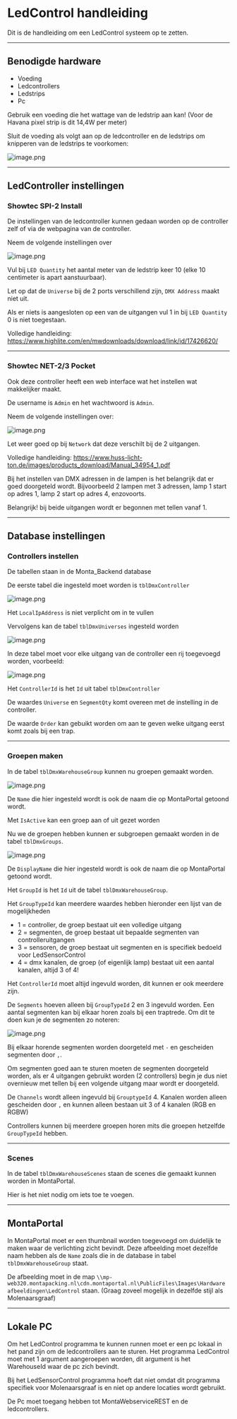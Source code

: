 # LedControl handleiding

Dit is de handleiding om een LedControl systeem op te zetten.

---

## Benodigde hardware

- Voeding
- Ledcontrollers
- Ledstrips
- Pc

Gebruik een voeding die het wattage van de ledstrip aan kan! (Voor de Havana pixel strip is dit 14,4W per meter)

Sluit de voeding als volgt aan op de ledcontroller en de ledstrips om knipperen van de ledstrips te voorkomen:

![image.png](../../../Attachments/image-f0b1b5ed-0d04-49a6-bcfe-afb290c6c861.png)

---

## LedController instellingen

### Showtec SPI-2 Install
De instellingen van de ledcontroller kunnen gedaan worden op de controller zelf of via de webpagina van de controller.

Neem de volgende instellingen over

![image.png](../../../Attachments/image-d1052661-cc4a-4777-ae37-631054967c90.png)

Vul bij `LED Quantity` het aantal meter van de ledstrip keer 10 (elke 10 centimeter is apart aanstuurbaar).

Let op dat de `Universe` bij de 2 ports verschillend zijn, `DMX Address` maakt niet uit.

Als er niets is aangesloten op een van de uitgangen vul 1 in bij `LED Quantity` 0 is niet toegestaan.

Volledige handleiding: https://www.highlite.com/en/mwdownloads/download/link/id/17426620/


---
### Showtec NET-2/3 Pocket
Ook deze controller heeft een web interface wat het instellen wat makkelijker maakt.

De username is `Admin` en het wachtwoord is `Admin`.

Neem de volgende instellingen over:

![image.png](../../../Attachments/image-01b0b137-c409-41dc-971d-abbaf5a48d66.png)

Let weer goed op bij `Network` dat deze verschilt bij de 2 uitgangen.

Volledige handleiding: https://www.huss-licht-ton.de/images/products_download/Manual_34954_1.pdf

Bij het instellen van DMX adressen in de lampen is het belangrijk dat er goed doorgeteld wordt. Bijvoorbeeld 2 lampen met 3 adressen, lamp 1 start op adres 1, lamp 2 start op adres 4, enzovoorts.

Belangrijk! bij beide uitgangen wordt er begonnen met tellen vanaf 1.

---

## Database instellingen
### Controllers instellen
De tabellen staan in de Monta_Backend database

De eerste tabel die ingesteld moet worden is `tblDmxController`

![image.png](../../../Attachments/image-c7803b35-6899-455b-ba52-6262ce2f8e8c.png)

Het `LocalIpAddress` is niet verplicht om in te vullen

Vervolgens kan de tabel `tblDmxUniverses` ingesteld worden

![image.png](../../../Attachments/image-78378e08-71ea-4107-8771-0df54e4898af.png)

In deze tabel moet voor elke uitgang van de controller een rij toegevoegd worden, voorbeeld:

![image.png](../../../Attachments/image-a145d0d3-e7f3-4472-93e1-62c8d1ab2f46.png)

Het `ControllerId` is het `Id` uit tabel `tblDmxController`

De waardes `Universe` en `SegmentQty` komt overeen met de instelling in de controller.

De waarde `Order` kan gebuikt worden om aan te geven welke uitgang eerst komt zoals bij een trap.

---

### Groepen maken
In de tabel `tblDmxWarehouseGroup` kunnen nu groepen gemaakt worden.

![image.png](../../../Attachments/image-e9238e77-d65a-42d0-a290-41cc3fb94068.png)

De `Name` die hier ingesteld wordt is ook de naam die op MontaPortal getoond wordt.

Met `IsActive` kan een groep aan of uit gezet worden

Nu we de groepen hebben kunnen er subgroepen gemaakt worden in de tabel `tblDmxGroups`.

![image.png](../../../Attachments/image-971e7503-fc59-42c8-87ae-61070cfb797f.png)

De `DisplayName` die hier ingesteld wordt is ook de naam die op MontaPortal getoond wordt.

Het `GroupId` is het `Id` uit de tabel `tblDmxWarehouseGroup`.

Het `GroupTypeId` kan meerdere waardes hebben hieronder een lijst van de mogelijkheden
- 1 = controller, de groep bestaat uit een volledige uitgang
- 2 = segmenten, de groep bestaat uit bepaalde segmenten van controlleruitgangen
- 3 = sensoren, de groep bestaat uit segmenten en is specifiek bedoeld voor LedSensorControl
- 4 = dmx kanalen, de groep (of eigenlijk lamp) bestaat uit een aantal kanalen, altijd 3 of 4!

Het `ControllerId` moet altijd ingevuld worden, dit kunnen er ook meerdere zijn.

De `Segments` hoeven alleen bij `GroupTypeId` 2 en 3 ingevuld worden. Een aantal segmenten kan bij elkaar horen zoals bij een traptrede. Om dit te doen kun je de segmenten zo noteren:

![image.png](../../../Attachments/image-c63b1c88-7e53-446f-a8f3-ba84c670bef6.png)

Bij elkaar horende segmenten worden doorgeteld met `-` en gescheiden segmenten door `,`.

Om segmenten goed aan te sturen moeten de segmenten doorgeteld worden, als er 4 uitgangen gebruikt worden (2 controllers) begin je dus niet overnieuw met tellen bij een volgende uitgang maar wordt er doorgeteld.

De `Channels` wordt alleen ingevuld bij `GrouptypeId` 4. Kanalen worden alleen gescheiden door `,` en kunnen alleen bestaan uit 3 of 4 kanalen (RGB en RGBW)

Controllers kunnen bij meerdere groepen horen mits die groepen hetzelfde `GroupTypeId` hebben.

----

### Scenes
In de tabel `tblDmxWarehouseScenes` staan de scenes die gemaakt kunnen worden in MontaPortal.

Hier is het niet nodig om iets toe te voegen.

---

## MontaPortal
In MontaPortal moet er een thumbnail worden toegevoegd om duidelijk te maken waar de verlichting zicht bevindt.
Deze afbeelding moet dezelfde naam hebben als de `Name` zoals die in de database in tabel `tblDmxWarehouseGroup` staat.

De afbeelding moet in de map `\\mp-web320.montapacking.nl\cdn.montaportal.nl\PublicFiles\Images\Hardware afbeeldingen\LedControl` staan. (Graag zoveel mogelijk in dezelfde stijl als Molenaarsgraaf)

---

## Lokale PC
Om het LedControl programma te kunnen runnen moet er een pc lokaal in het pand zijn om de ledcontrollers aan te sturen.
Het programma LedControl moet met 1 argument aangeroepen worden, dit argument is het WarehouseId waar de pc zich bevindt.

Bij het LedSensorControl programma hoeft dat niet omdat dit programma specifiek voor Molenaarsgraaf is en niet op andere locaties wordt gebruikt.

De Pc moet toegang hebben tot MontaWebserviceREST en de ledcontrollers.
